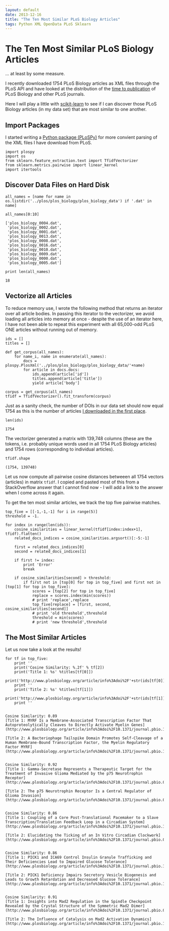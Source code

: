 ```yaml
---
layout: default
date: 2013-12-16
title: "The Ten Most Similar PLoS Biology Articles"
tags: Python XML OpenData PLoS Sklearn
---
```


# The Ten Most Similar PLoS Biology Articles

... at least by some measure.

I recently downloaded 1754 PLoS Biology articles as XML files through the PLoS
API
and have looked at the distribution of the [time to
publication](http://georg.io/2013/10/PLoS_Time_to_Publication/)
of PLoS Biology and other PLoS journals.

Here I will play a little with [scikit-learn](http://scikit-learn.org/stable/)
to see if I can discover those
PLoS Biology articles (in my data set) that are most similar to one another.

## Import Packages

I started writing a [Python package
(PLoSPy)](https://github.com/waltherg/PLoSPy) for more convient parsing
of the XML files I have download from PLoS.

    import plospy
    import os
    from sklearn.feature_extraction.text import TfidfVectorizer
    from sklearn.metrics.pairwise import linear_kernel
    import itertools

## Discover Data Files on Hard Disk

    all_names = [name for name in os.listdir('../plos/plos_biology/plos_biology_data') if '.dat' in name]

    all_names[0:10]

    ['plos_biology_0004.dat',
     'plos_biology_0002.dat',
     'plos_biology_0001.dat',
     'plos_biology_0013.dat',
     'plos_biology_0008.dat',
     'plos_biology_0016.dat',
     'plos_biology_0010.dat',
     'plos_biology_0009.dat',
     'plos_biology_0000.dat',
     'plos_biology_0005.dat']

    print len(all_names)

    18

## Vectorize all Articles

To reduce memory use, I wrote the following method that returns an iterator over
all article bodies.
In passing this iterator to the vectorizer, we avoid loading all articles into
memory at once - despite
the use of an iterator here, I have not been able to repeat this experiment with
all 65,000-odd PLoS ONE
articles without running out of memory.

    ids = []
    titles = []
    
    def get_corpus(all_names):
        for name_i, name in enumerate(all_names):
            docs = plospy.PlosXml('../plos/plos_biology/plos_biology_data/'+name)
            for article in docs.docs:
                ids.append(article['id'])
                titles.append(article['title'])
                yield article['body']

    corpus = get_corpus(all_names)
    tfidf = TfidfVectorizer().fit_transform(corpus)

Just as a sanity check, the number of DOIs in our data set should now equal 1754
as this is the number
of articles [I downloaded in the first
place](http://georg.io/2013/10/PLoS_Time_to_Publication).

    len(ids)

    1754

The vectorizer generated a matrix with 139,748 columns (these are the tokens,
i.e. probably unique words used in
all 1754 PLoS Biology articles) and 1754 rows (corresponding to individual
articles).

    tfidf.shape

    (1754, 139748)

Let us now compute all pairwise cosine distances betweeen all 1754 vectors
(articles) in matrix `tfidf`.
I copied and pasted most of this from a StackOverflow answer that I cannot find
now - I will
add a link to the answer when I come across it again.

To get the ten most similar articles, we track the top five pairwise matches.

    top_five = [[-1,-1,-1] for i in range(5)]
    threshold = -1.
    
    for index in range(len(ids)):
        cosine_similarities = linear_kernel(tfidf[index:index+1], tfidf).flatten()
        related_docs_indices = cosine_similarities.argsort()[:-5:-1]
        
        first = related_docs_indices[0]
        second = related_docs_indices[1]
        
        if first != index:
            print 'Error'
            break
    
        if cosine_similarities[second] > threshold:
            if first not in [top[0] for top in top_five] and first not in [top[1] for top in top_five]:
                scores = [top[2] for top in top_five]
                replace = scores.index(min(scores))
                # print 'replace',replace
                top_five[replace] = [first, second, cosine_similarities[second]]
                # print 'old threshold',threshold
                threshold = min(scores)
                # print 'new threshold',threshold

## The Most Similar Articles

Let us now take a look at the results!

    for tf in top_five:
        print ''
        print('Cosine Similarity: %.2f' % tf[2])
        print('Title 1: %s' %titles[tf[0]])
        print('http://www.plosbiology.org/article/info%3Adoi%2F'+str(ids[tf[0]]))
        print ''
        print('Title 2: %s' %titles[tf[1]])
        print('http://www.plosbiology.org/article/info%3Adoi%2F'+str(ids[tf[1]]))
        print ''

    
    Cosine Similarity: 0.89
    [Title 1: MYRF Is a Membrane-Associated Transcription Factor That Autoproteolytically Cleaves to Directly Activate Myelin Genes](http://www.plosbiology.org/article/info%3Adoi%2F10.1371/journal.pbio.1001625)
    
    [Title 2: A Bacteriophage Tailspike Domain Promotes Self-Cleavage of a Human Membrane-Bound Transcription Factor, the Myelin Regulatory Factor MYRF](http://www.plosbiology.org/article/info%3Adoi%2F10.1371/journal.pbio.1001624)
    
    
    Cosine Similarity: 0.92
    [Title 1: Gamma-Secretase Represents a Therapeutic Target for the Treatment of Invasive Glioma Mediated by the p75 Neurotrophin Receptor](http://www.plosbiology.org/article/info%3Adoi%2F10.1371/journal.pbio.0060289)
    
    [Title 2: The p75 Neurotrophin Receptor Is a Central Regulator of Glioma Invasion](http://www.plosbiology.org/article/info%3Adoi%2F10.1371/journal.pbio.0050212)
    
    
    Cosine Similarity: 0.86
    [Title 1: Coupling of a Core Post-Translational Pacemaker to a Slave Transcription/Translation Feedback Loop in a Circadian System](http://www.plosbiology.org/article/info%3Adoi%2F10.1371/journal.pbio.1000394)
    
    [Title 2: Elucidating the Ticking of an In Vitro Circadian Clockwork](http://www.plosbiology.org/article/info%3Adoi%2F10.1371/journal.pbio.0050093)
    
    
    Cosine Similarity: 0.86
    [Title 1: PICK1 and ICA69 Control Insulin Granule Trafficking and Their Deficiencies Lead to Impaired Glucose Tolerance](http://www.plosbiology.org/article/info%3Adoi%2F10.1371/journal.pbio.1001541)
    
    [Title 2: PICK1 Deficiency Impairs Secretory Vesicle Biogenesis and Leads to Growth Retardation and Decreased Glucose Tolerance](http://www.plosbiology.org/article/info%3Adoi%2F10.1371/journal.pbio.1001542)
    
    
    Cosine Similarity: 0.91
    [Title 1: Insights into Mad2 Regulation in the Spindle Checkpoint Revealed by the Crystal Structure of the Symmetric Mad2 Dimer](http://www.plosbiology.org/article/info%3Adoi%2F10.1371/journal.pbio.0060050)
    
    [Title 2: The Influence of Catalysis on Mad2 Activation Dynamics](http://www.plosbiology.org/article/info%3Adoi%2F10.1371/journal.pbio.1000010)
    
